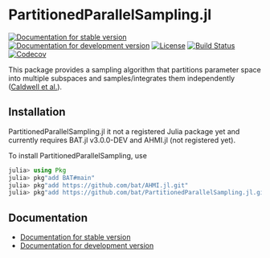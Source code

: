 # PartitionedParallelSampling.jl

[![Documentation for stable version](https://img.shields.io/badge/docs-stable-blue.svg)](https://bat.github.io/PartitionedParallelSampling.jl/stable)
[![Documentation for development version](https://img.shields.io/badge/docs-dev-blue.svg)](https://bat.github.io/PartitionedParallelSampling.jl/dev)
[![License](http://img.shields.io/badge/license-MIT-brightgreen.svg?style=flat)](LICENSE.md)
[![Build Status](https://github.com/bat/PartitionedParallelSampling.jl/workflows/CI/badge.svg?branch=main)](https://github.com/bat/PartitionedParallelSampling.jl/actions?query=workflow%3ACI)
[![Codecov](https://codecov.io/gh/bat/PartitionedParallelSampling.jl/branch/main/graph/badge.svg)](https://codecov.io/gh/bat/PartitionedParallelSampling.jl)

This package provides a sampling algorithm that partitions parameter space into multiple subspaces and samples/integrates them independently ([Caldwell et al.](https://arxiv.org/abs/2008.03098)).

## Installation

PartitionedParallelSampling.jl it not a registered Julia package yet and currently requires BAT.jl v3.0.0-DEV and AHMI.jl (not registered yet).

To install PartitionedParallelSampling, use

```julia
julia> using Pkg
julia> pkg"add BAT#main"
julia> pkg"add https://github.com/bat/AHMI.jl.git"
julia> pkg"add https://github.com/bat/PartitionedParallelSampling.jl.git"
```

## Documentation

* [Documentation for stable version](https://bat.github.io/PartitionedParallelSampling.jl/stable)
* [Documentation for development version](https://bat.github.io/PartitionedParallelSampling.jl/dev)
